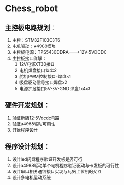# Chess_robot
## 主控板电路规划：
1. 主控：STM32F103C8T6
2. 电机驱动：A4988模块
3. 主控板电源：TPS5430DDRA--->12V-5VDCDC
4. 主控板接口详解：
   1. 12V电源XT30接口
   2. 电机焊盘接口1x4x2
   3. 舵机PWM控制接口-焊盘x1
   4. 吸盘驱动信号接口焊盘x2
   5. 电源扩展接口5V-3V-GND 焊盘1x4x3

## 

## 硬件开发规划：

1. 验证新版12-5Vdcdc电路
2. 验证a4988驱动可用性
3. 开始程序设计



## 程序设计规划：

1. 设计led闪烁程序验证开发板是否可行
2. 设计a4988驱动单个电机程序验证驱动与卡发板的可行性
3. 设计串口相关通信接口实现与电脑上位机的交互
4. 设计多电机运动系统
